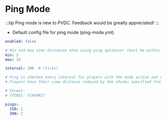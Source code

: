 # Ping Mode

:::tip
Ping mode is new to PVDC. Feedback would be greatly appreciated!
:::

- Default config file for ping mode (ping-mode.yml)

```yaml
enabled: false

# Min and max view distances when using ping optimiser (must be within the global boundaries defined in config.yml)
min: 2
max: 32

interval: 200  # (ticks)

# Ping is checked every interval for players with the mode active and view distance is optimised as follows:
# Players have their view distance reduced by the chunks specified from their max allowed view distance

# Format:
# {PING}: {CHUNKS}

pings:
  150: 1
  300: 2
```